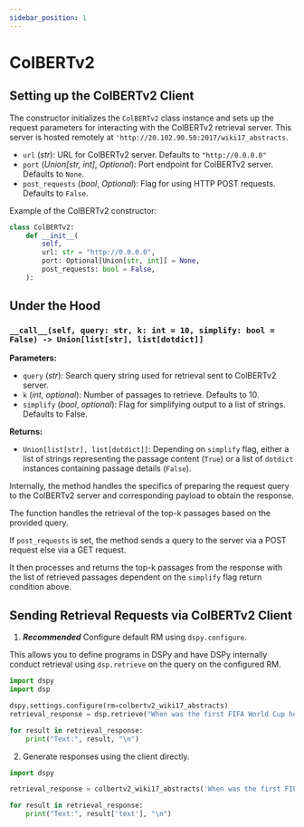 ```yaml
---
sidebar_position: 1
---
```


# ColBERTv2

## Setting up the ColBERTv2 Client

The constructor initializes the `ColBERTv2` class instance and sets up the request parameters for interacting with the ColBERTv2 retrieval server. This server is hosted remotely at `'http://20.102.90.50:2017/wiki17_abstracts`. 

- `url` (_str_): URL for ColBERTv2 server. Defaults to `"http://0.0.0.0"`
- `port` (_Union[str, int]_, _Optional_): Port endpoint for ColBERTv2 server. Defaults to `None`.
- `post_requests` (_bool_, _Optional_): Flag for using HTTP POST requests. Defaults to `False`.

Example of the ColBERTv2 constructor:

```python
class ColBERTv2:
    def __init__(
        self,
        url: str = "http://0.0.0.0",
        port: Optional[Union[str, int]] = None,
        post_requests: bool = False,
    ):
```

## Under the Hood

### `__call__(self, query: str, k: int = 10, simplify: bool = False) -> Union[list[str], list[dotdict]]`

**Parameters:**
- `query` (_str_): Search query string used for retrieval sent to ColBERTv2 server.
- `k` (_int_, _optional_): Number of passages to retrieve. Defaults to 10.
- `simplify` (_bool_, _optional_): Flag for simplifying output to a list of strings. Defaults to False.

**Returns:**
- `Union[list[str], list[dotdict]]`: Depending on `simplify` flag, either a list of strings representing the passage content (`True`) or a list of `dotdict` instances containing passage details (`False`).

Internally, the method handles the specifics of preparing the request query to the ColBERTv2 server and corresponding payload to obtain the response. 

The function handles the retrieval of the top-k passages based on the provided query.

If `post_requests` is set, the method sends a query to the server via a POST request else via a GET request.

It then processes and returns the top-k passages from the response with the list of retrieved passages dependent on the `simplify` flag return condition above.


## Sending Retrieval Requests via ColBERTv2 Client
1) _**Recommended**_ Configure default RM using `dspy.configure`.

This allows you to define programs in DSPy and have DSPy internally conduct retrieval using `dsp.retrieve` on the query on the configured RM.

```python
import dspy
import dsp

dspy.settings.configure(rm=colbertv2_wiki17_abstracts)
retrieval_response = dsp.retrieve("When was the first FIFA World Cup held?", k=5)

for result in retrieval_response:
    print("Text:", result, "\n")
```


2) Generate responses using the client directly.
```python
import dspy

retrieval_response = colbertv2_wiki17_abstracts('When was the first FIFA World Cup held?', k=5)

for result in retrieval_response:
    print("Text:", result['text'], "\n")
```